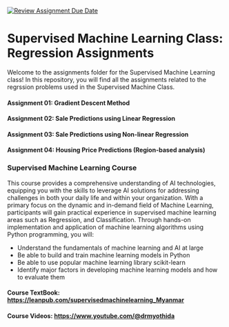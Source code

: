 [![Review Assignment Due Date](https://classroom.github.com/assets/deadline-readme-button-24ddc0f5d75046c5622901739e7c5dd533143b0c8e959d652212380cedb1ea36.svg)](https://classroom.github.com/a/xq-2qrj4)
# Supervised Machine Learning Class: Regression Assignments
Welcome to the assignments folder for the Supervised Machine Learning class! In this repository, you will find all the assignments related to the regrssion problems used in the Supervised Machine Class. 
#### Assignment 01: Gradient Descent Method
#### Assignment 02: Sale Predictions using Linear Regression
#### Assignment 03: Sale Predictions using Non-linear Regression
#### Assignment 04:  Housing Price Predictions (Region-based analysis)



### Supervised Machine Learning Course
This course provides a comprehensive understanding of AI technologies, equipping you with the skills to leverage AI solutions for addressing challenges in both your daily life and within your organization. With a primary focus on the dynamic and in-demand field of Machine Learning, participants will gain practical experience in supervised machine learning areas such as Regression, and Classification. Through hands-on implementation and application of machine learning algorithms using Python programming, you will: 

* Understand the fundamentals of machine learning and AI at large
* Be able to build and train machine learning models in Python
* Be able to use popular machine learning library scikit-learn
* Identify major factors in developing machine learning models and how to evaluate them


#### Course TextBook: https://leanpub.com/supervisedmachinelearning_Myanmar
#### Course Videos: https://www.youtube.com/@drmyothida
